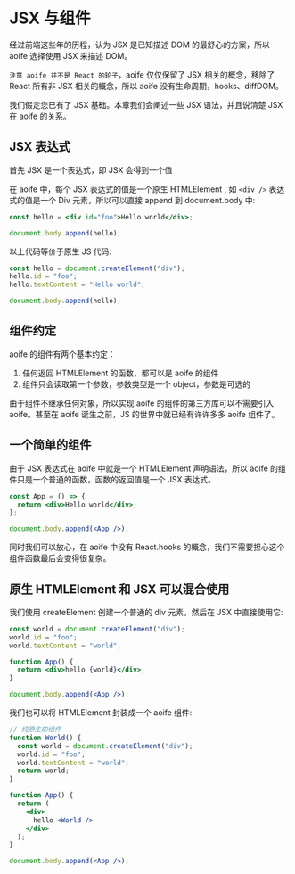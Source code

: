 # JSX 与组件

经过前端这些年的历程，认为 JSX 是已知描述 DOM 的最舒心的方案，所以 aoife 选择使用 JSX 来描述 DOM。

`注意 aoife 并不是 React 的轮子`，aoife 仅仅保留了 JSX 相关的概念，移除了 React 所有非 JSX 相关的概念，所以 aoife 没有生命周期，hooks、diffDOM。

我们假定您已有了 JSX 基础。本章我们会阐述一些 JSX 语法，并且说清楚 JSX 在 aoife 的关系。

## JSX 表达式

首先 JSX 是一个表达式，即 JSX 会得到一个值

在 aoife 中，每个 JSX 表达式的值是一个原生 HTMLElement , 如 `<div />` 表达式的值是一个 Div 元素，所以可以直接 append 到 document.body 中:

```jsx
const hello = <div id="foo">Hello world</div>;

document.body.append(hello);
```

以上代码等价于原生 JS 代码:

```jsx
const hello = document.createElement("div");
hello.id = "foo";
hello.textContent = "Hello world";

document.body.append(hello);
```

## 组件约定

aoife 的组件有两个基本约定：

1. 任何返回 HTMLElement 的函数，都可以是 aoife 的组件
2. 组件只会读取第一个参数，参数类型是一个 object，参数是可选的

由于组件不继承任何对象，所以实现 aoife 的组件的第三方库可以不需要引入 aoife。甚至在 aoife 诞生之前，JS 的世界中就已经有许许多多 aoife 组件了。

## 一个简单的组件

由于 JSX 表达式在 aoife 中就是一个 HTMLElement 声明语法，所以 aoife 的组件只是一个普通的函数，函数的返回值是一个 JSX 表达式。

```jsx
const App = () => {
  return <div>Hello world</div>;
};

document.body.append(<App />);
```

同时我们可以放心，在 aoife 中没有 React.hooks 的概念，我们不需要担心这个组件函数最后会变得很复杂。

## 原生 HTMLElement 和 JSX 可以混合使用

我们使用 createElement 创建一个普通的 div 元素，然后在 JSX 中直接使用它:

```jsx
const world = document.createElement("div");
world.id = "foo";
world.textContent = "world";

function App() {
  return <div>hello {world}</div>;
}

document.body.append(<App />);
```

我们也可以将 HTMLElement 封装成一个 aoife 组件:

```jsx
// 纯原生的组件
function World() {
  const world = document.createElement("div");
  world.id = "foo";
  world.textContent = "world";
  return world;
}

function App() {
  return (
    <div>
      hello <World />
    </div>
  );
}

document.body.append(<App />);
```
